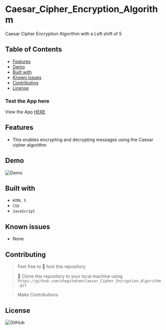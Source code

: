 # Caesar_Cipher_Encryption_Algorithm
Caesar Cipher Encryption Algorithm with a Left shift of  5

## Table of Contents

* [Features](#Features)
* [Demo](#demo)
* [Built with](#built-with)
* [Known Issues](#Known-issues)
* [Contributing](#contributing)
* [License](#License)

### Test the App here
View the App [HERE](https://oluwasegun-aa.github.io/Caesar_Cipher_Encryption_Algorithm/)

## Features

- This enables encrypting and decrypting messages using the Caesar cipher algorithm

## Demo
![Demo](https://user-images.githubusercontent.com/25525765/59975118-a831d200-95b4-11e9-808d-cf36b842e35d.gif)

## Built with
- `HTML 5`
- `CSS`
- `JavaScript`

## Known issues
- None

## Contributing
>  Feel free to 🍴 fork this repository

>  👯 Clone this repository to your local machine using `https://github.com/shegsteham/Caesar_Cipher_Encryption_Algorithm.git`

> Make Contributions

## License
![GitHub](https://img.shields.io/github/license/mashape/apistatus.svg)

